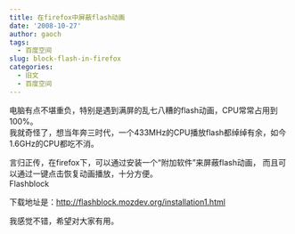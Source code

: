```yaml
---
title: 在firefox中屏蔽flash动画
date: '2008-10-27'
author: gaoch
tags:
  - 百度空间
slug: block-flash-in-firefox
categories:
  - 旧文
  - 百度空间
---
```


电脑有点不堪重负，特别是遇到满屏的乱七八糟的flash动画，CPU常常占用到100%。  
我就奇怪了，想当年奔三时代，一个433MHz的CPU播放flash都绰绰有余，如今1.6GHz的CPU都吃不消。  
  
言归正传，在firefox下，可以通过安装一个“附加软件”来屏蔽flash动画，
而且可以通过一键点击恢复动画播放，十分方便。  
Flashblock  
  
下载地址是：http://flashblock.mozdev.org/installation1.html  
  
我感觉不错，希望对大家有用。
